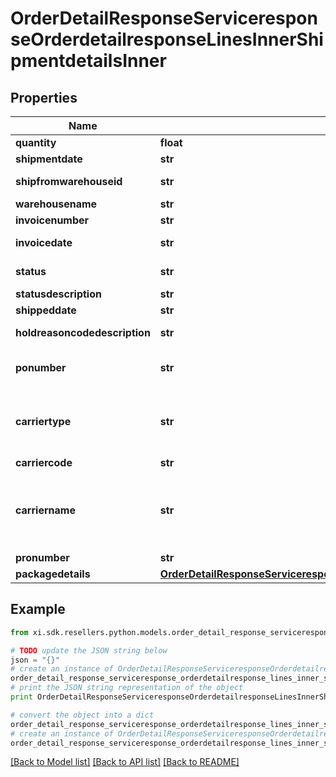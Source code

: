 # OrderDetailResponseServiceresponseOrderdetailresponseLinesInnerShipmentdetailsInner


## Properties

Name | Type | Description | Notes
------------ | ------------- | ------------- | -------------
**quantity** | **float** | quantity shipped | [optional] 
**shipmentdate** | **str** | date of shipment | [optional] 
**shipfromwarehouseid** | **str** | Warehouse product was shipped from | [optional] 
**warehousename** | **str** | name of the warehouse | [optional] 
**invoicenumber** | **str** | Invoice Number | [optional] 
**invoicedate** | **str** | date on the invoice generated | [optional] 
**status** | **str** | code for current Status of the order | [optional] 
**statusdescription** | **str** | Description of status | [optional] 
**shippeddate** | **str** | date of shipment | [optional] 
**holdreasoncodedescription** | **str** | Description of the code if the order is on hold | [optional] 
**ponumber** | **str** | Ingram PO Number to vendors for direct ship orders | [optional] 
**carriertype** | **str** | Helps to determine shipment type. for e.g. LTL is used for heavy shipment. SML is used for light shipment | [optional] 
**carriercode** | **str** |  | [optional] 
**carriername** | **str** | Name of the carrier. If carriername is LTL then the tracking info is in the \&quot;pronumber\&quot; data field | [optional] 
**pronumber** | **str** |  | [optional] 
**packagedetails** | [**OrderDetailResponseServiceresponseOrderdetailresponseLinesInnerShipmentdetailsInnerPackagedetails**](OrderDetailResponseServiceresponseOrderdetailresponseLinesInnerShipmentdetailsInnerPackagedetails.md) |  | [optional] 

## Example

```python
from xi.sdk.resellers.python.models.order_detail_response_serviceresponse_orderdetailresponse_lines_inner_shipmentdetails_inner import OrderDetailResponseServiceresponseOrderdetailresponseLinesInnerShipmentdetailsInner

# TODO update the JSON string below
json = "{}"
# create an instance of OrderDetailResponseServiceresponseOrderdetailresponseLinesInnerShipmentdetailsInner from a JSON string
order_detail_response_serviceresponse_orderdetailresponse_lines_inner_shipmentdetails_inner_instance = OrderDetailResponseServiceresponseOrderdetailresponseLinesInnerShipmentdetailsInner.from_json(json)
# print the JSON string representation of the object
print OrderDetailResponseServiceresponseOrderdetailresponseLinesInnerShipmentdetailsInner.to_json()

# convert the object into a dict
order_detail_response_serviceresponse_orderdetailresponse_lines_inner_shipmentdetails_inner_dict = order_detail_response_serviceresponse_orderdetailresponse_lines_inner_shipmentdetails_inner_instance.to_dict()
# create an instance of OrderDetailResponseServiceresponseOrderdetailresponseLinesInnerShipmentdetailsInner from a dict
order_detail_response_serviceresponse_orderdetailresponse_lines_inner_shipmentdetails_inner_form_dict = order_detail_response_serviceresponse_orderdetailresponse_lines_inner_shipmentdetails_inner.from_dict(order_detail_response_serviceresponse_orderdetailresponse_lines_inner_shipmentdetails_inner_dict)
```
[[Back to Model list]](../README.md#documentation-for-models) [[Back to API list]](../README.md#documentation-for-api-endpoints) [[Back to README]](../README.md)


